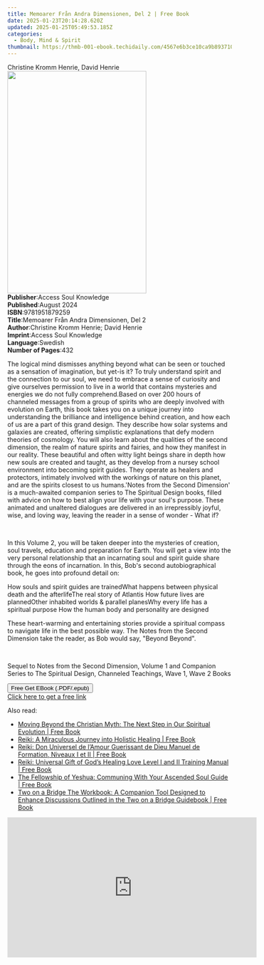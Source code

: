 ```yaml
---
title: Memoarer Från Andra Dimensionen, Del 2 | Free Book
date: 2025-01-23T20:14:28.620Z
updated: 2025-01-25T05:49:53.185Z
categories:
  - Body, Mind & Spirit
thumbnail: https://thmb-001-ebook.techidaily.com/4567e6b3ce10ca9b8937105ca66cce48e5e8cd7f3dcdfe410c9e38644e755672.jpg
---
```

<main id="book-container">
  <div class="flex flex-col">
    <div class="book-brief flex-1 py-6 px-4 sm:p-6 md:py-10 md:px-8">
      <!-- brief-->
      <div class="book-brief-main">Christine Kromm Henrie, David Henrie</div>
    </div>
    <div
      class="book-meta-info flex-1 grid gap-4 col-start-1 col-end-3 row-start-1 sm:mb-6 sm:grid-cols-4 lg:gap-6 lg:col-start-2 lg:row-end-6 lg:row-span-6 lg:mb-0"
    >
      <div
        class="book-meta-info-left place-content-center mt-4 p-4 text-sm leading-6 col-start-2 col-span-2 dark:text-slate-400"
      >
        <img
          class="w-full h-500 object-cover rounded-lg sm:h-255 sm:col-span-2 lg:col-span-full"
          src="https://img-001-ebook.techidaily.com/e1064c7553bdaad59eefdf79755c318ecd819ef79fac2c52d0593b3748349c70.jpg"
          alt=""
          width="312"
          height="500"
        />
      </div>
      <div
        class="book-meta-info-right mt-2 col-start-1 row-start-2 col-span-3 self-center"
      >
        <!-- meta data  -->
        <div class="flex flex-col px-4 md:px-8">
          <div class="flex-1">
            <strong>Publisher</strong>:<span class="px-2"
              >Access Soul Knowledge</span
            >
          </div>
          <div class="flex-1">
            <strong>Published</strong>:<span class="px-2">August 2024</span>
          </div>
          <div class="flex-1">
            <strong>ISBN</strong>:<span class="px-2">9781951879259</span>
          </div>
          <div class="flex-1">
            <strong>Title</strong>:<span class="px-2"
              >Memoarer Från Andra Dimensionen, Del 2</span
            >
          </div>
          <div class="flex-1">
            <strong>Author</strong>:<span class="px-2"
              >Christine Kromm Henrie; David Henrie</span
            >
          </div>
          <div class="flex-1">
            <strong>Imprint</strong>:<span class="px-2"
              >Access Soul Knowledge</span
            >
          </div>
          <div class="flex-1">
            <strong>Language</strong>:<span class="px-2">Swedish</span>
          </div>
          <div class="flex-1">
            <strong>Number of Pages</strong>:<span class="px-2">432</span>
          </div>
        </div>
      </div>
    </div>
    <div class="book-description flex-1 py-6 px-4 sm:p-6 md:py-10 md:px-8">
      <div class="book-description-main">
        <div accordion-content="" id="description">
          <p>
            The logical mind dismisses anything beyond what can be seen or
            touched as a sensation of imagination, but yet-is it? To truly
            understand spirit and the connection to our soul, we need to embrace
            a sense of curiosity and give ourselves permission to live in a
            world that contains mysteries and energies we do not fully
            comprehend.Based on over 200 hours of channeled messages from a
            group of spirits who are deeply involved with evolution on Earth,
            this book takes you on a unique journey into understanding the
            brilliance and intelligence behind creation, and how each of us are
            a part of this grand design. They describe how solar systems and
            galaxies are created, offering simplistic explanations that defy
            modern theories of cosmology.&nbsp;You will also learn about the
            qualities of the second dimension, the realm of nature spirits and
            fairies, and how they manifest in our reality. These beautiful and
            often witty light beings share in depth how new souls are created
            and taught, as they develop from a nursey school environment into
            becoming spirit guides. They operate as healers and protectors,
            intimately involved with the workings of nature on this planet, and
            are the spirits closest to us humans.'Notes from the Second
            Dimension' is a much-awaited companion series to The Spiritual
            Design books, filled with advice on how to best align your life with
            your soul's purpose. These animated and unaltered dialogues are
            delivered in an irrepressibly joyful, wise, and loving way, leaving
            the reader in a sense of wonder - What if?
          </p>
          <p><br /></p>
          <p>
            In this Volume 2, you will be taken deeper into the mysteries of
            creation, soul travels, education and preparation for Earth. You
            will get a view into the very personal relationship that an
            incarnating soul and spirit guide share through the eons of
            incarnation. In this, Bob's second autobiographical book, he goes
            into profound detail on:
          </p>
          <span contenteditable="false" class="ql-ui"></span>How souls and
          spirit guides are trained<span
            contenteditable="false"
            class="ql-ui"
          ></span
          >What happens between physical death and the afterlife<span
            contenteditable="false"
            class="ql-ui"
          ></span
          >The real story of Atlantis
          <span contenteditable="false" class="ql-ui"></span>How future lives
          are planned<span contenteditable="false" class="ql-ui"></span>Other
          inhabited worlds &amp; parallel planes<span
            contenteditable="false"
            class="ql-ui"
          ></span
          >Why every life has a spiritual purpose
          <span contenteditable="false" class="ql-ui"></span>How the human body
          and personality are designed
          <p>
            These heart-warming and entertaining stories provide a spiritual
            compass to navigate life in the best possible way. The Notes from
            the Second Dimension take the reader, as Bob would say, "Beyond
            Beyond".
          </p>
          <p><br /></p>
          <p>
            Sequel to Notes from the Second Dimension, Volume 1 and Companion
            Series to The Spiritual Design, Channeled Teachings, Wave 1, Wave 2
            Books
          </p>
        </div>
        <div class="accordion-fader"></div>
      </div>
    </div>
    <div class="book-excerpts flex-1 py-6 px-4 sm:p-6 md:py-10 md:px-8"></div>
    <div
      class="book-about-author flex-1 py-6 px-4 sm:p-6 md:py-10 md:px-8"
    ></div>
    <div class="book-free-get flex-1 py-6 px-4 sm:p-6 md:py-10 md:px-8">
      <button
        id="btn-free-get"
        class="bg-blue-500 hover:bg-blue-700 text-white font-bold py-2 px-4 rounded"
      >
        Free Get EBook (.PDF/.epub)
      </button>
      <div id="countdown-display" class="px-2 text-lg mt-2"></div>
      <a
        id="free-link"
        class="hidden bg-blue-500 hover:bg-blue-700 text-white font-bold py-2 px-4 rounded"
        href="https://www.ebooks.com/en-us/book/211455057/memoarer-fr-n-andra-dimensionen-del-2/christine-kromm-henrie/"
        target="_blank"
        >Click here to get a free link</a
      >
    </div>
    <script>
      let countdownTime = 0;
      let countdownInterval = null;
      document
        .getElementById('btn-free-get')
        .addEventListener('click', startCountdown);
      function startCountdown() {
        countdownTime = new Date().getTime() + 60000 * 3;
        countdownInterval = setInterval(updateCountdown, 1000);
        document.getElementById('btn-free-get').disabled = true;
        document
          .getElementById('btn-free-get')
          .classList.add('bg-gray-500', 'cursor-not-allowed');
      }
      function updateCountdown() {
        let currentTime = new Date().getTime();
        let timeLeft = countdownTime - currentTime;
        let secondsLeft = Math.floor(timeLeft / 1000);
        document.getElementById('countdown-display').innerHTML =
          `Remaining time: ${secondsLeft} seconds.`;
        if (secondsLeft <= 0) {
          clearInterval(countdownInterval);
          document.getElementById('btn-free-get').classList.add('hidden');
          document.getElementById('free-link').classList.remove('hidden');
          document.getElementById('countdown-display').innerHTML = '';
        }
      }
    </script>
  </div>
</main>

<ins class="adsbygoogle"
      style="display:block"
      data-ad-client="ca-pub-7571918770474297"
      data-ad-slot="8358498916"
      data-ad-format="auto"
      data-full-width-responsive="true"></ins>
    

<span class="atpl-alsoreadstyle">Also read:</span>
<div><ul>
<li><a href="https://novels-ebooks.techidaily.com/209669429-9781927360101-moving-beyond-the-christian-myth-the-next-step-in-our-spiritual-evolution/"><u>Moving Beyond the Christian Myth: The Next Step in Our Spiritual Evolution | Free Book</u></a></li>
<li><a href="https://novels-ebooks.techidaily.com/209669259-9781771432559-reiki-a-miraculous-journey-into-holistic-healing/"><u>Reiki: A Miraculous Journey into Holistic Healing | Free Book</u></a></li>
<li><a href="https://novels-ebooks.techidaily.com/209669411-9781771433037-reiki-don-universel-de-lamour-guerissant-de-dieu-manuel-de-formation-niveaux-i-et-ii/"><u>Reiki: Don Universel de l’Amour Guerissant de Dieu Manuel de Formation, Niveaux I et II | Free Book</u></a></li>
<li><a href="https://novels-ebooks.techidaily.com/209669297-9781926918365-reiki-universal-gift-of-gods-healing-love-level-i-and-ii-training-manual/"><u>Reiki: Universal Gift of God’s Healing Love Level I and II Training Manual | Free Book</u></a></li>
<li><a href="https://novels-ebooks.techidaily.com/209669351-9780978389314-the-fellowship-of-yeshua-communing-with-your-ascended-soul-guide/"><u>The Fellowship of Yeshua: Communing With Your Ascended Soul Guide | Free Book</u></a></li>
<li><a href="https://novels-ebooks.techidaily.com/209669438-9781926918914-two-on-a-bridge-the-workbook-a-companion-tool-designed-to-enhance-discussions-outlined-in-the-two-on-a-bridge-guidebook/"><u>Two on a Bridge The Workbook: A Companion Tool Designed to Enhance Discussions Outlined in the Two on a Bridge Guidebook | Free Book</u></a></li>
</ul></div>

<!-- affiliate ads begin -->
<iframe width="560" height="315" src="https://www.youtube.com/embed/sXLLPY11of0?si=-3YNnpnO0wbc0K_-" title="YouTube video player" frameborder="0" allow="accelerometer; autoplay; clipboard-write; encrypted-media; gyroscope; picture-in-picture; web-share" referrerpolicy="strict-origin-when-cross-origin" allowfullscreen></iframe>
<!-- affiliate ads end -->

